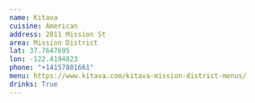 ```yaml
---
name: Kitava
cuisine: American
address: 2011 Mission St
area: Mission District
lat: 37.7647695
lon: -122.4194823
phone: "+14157801661"
menu: https://www.kitava.com/kitava-mission-district-menus/
drinks: True
---
```

